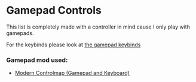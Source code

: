 # Gamepad Controls 

This list is completely made with a controller in mind cause I only play with gamepads. 

For the keybinds please look at [the gamepad keybinds](https://github.com/Styyx1/Nocturnia-Readme/files/Nocturnia-Gamepad-Layout.png)



### Gamepad mod used: 
- [Modern Controlmap (Gamepad and Keyboard)](https://www.nexusmods.com/skyrimspecialedition/mods/89649)






